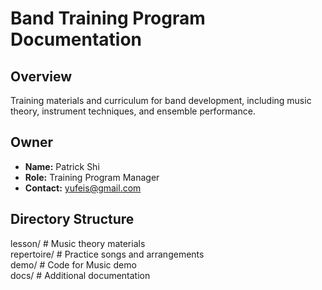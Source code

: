 # Band Training Program Documentation

## Overview
Training materials and curriculum for band development, including music theory, instrument techniques, and ensemble performance.

## Owner
- **Name:** Patrick Shi
- **Role:** Training Program Manager
- **Contact:** yufeis@gmail.com

## Directory Structure
lesson/ # Music theory materials  
repertoire/ # Practice songs and arrangements  
demo/ # Code for Music demo  
docs/ # Additional documentation  

